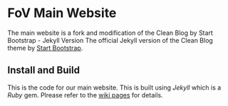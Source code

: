 # FoV Main Website

The main website is a fork and modification of the Clean Blog by Start Bootstrap - Jekyll Version The official Jekyll version of the Clean Blog theme by [Start Bootstrap](http://startbootstrap.com/).

## Install and Build

This is the code for our main website. This is built using _Jekyll_ which is a _Ruby_ gem. Plrease refer to the [wiki pages](https://github.com/fieldsofview/fieldsofview.github.io/wiki) for details.

